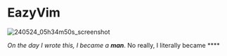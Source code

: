 # EazyVim
![240524_05h34m50s_screenshot](https://github.com/McEazy2700/nvim-supreme/assets/102771161/a6137b21-be8d-4ab5-a148-08e7b2886f08)

*On the day I wrote this, I became a **man***. No really, I literally became ****
